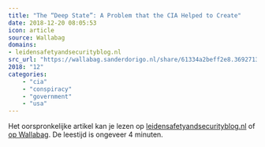 ```yaml
---
title: "The “Deep State”: A Problem that the CIA Helped to Create"
date: 2018-12-20 08:05:53
icon: article
source: Wallabag
domains:
- leidensafetyandsecurityblog.nl
src_url: "https://wallabag.sanderdorigo.nl/share/61334a2beff2e8.36927131"
2018: "12"
categories:
    - "cia"
    - "conspiracy"
    - "government"
    - "usa"
---
```

Het oorspronkelijke artikel kan je lezen op [leidensafetyandsecurityblog.nl](https://www.leidensafetyandsecurityblog.nl/articles/the-deep-state-a-problem-that-the-cia-helped-to-create&#039;) of [op Wallabag](https://wallabag.sanderdorigo.nl/share/61334a2beff2e8.36927131). De leestijd is ongeveer 4 minuten.